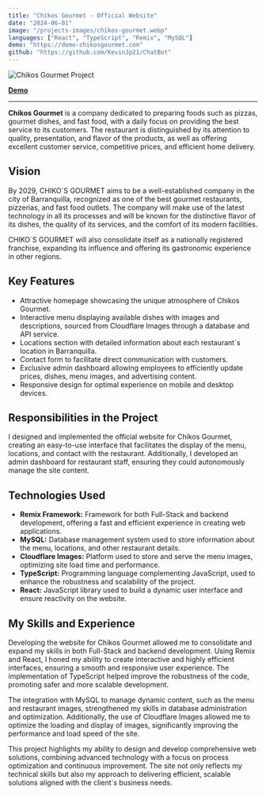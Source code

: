 ```yaml
---
title: "Chikos Gourmet - Official Website"
date: "2024-06-01"
image: "/projects-images/chikos-gourmet.webp"
languages: ["React", "TypeScript", "Remix", "MySQL"]
demo: "https://demo-chikosgourmet.com"
github: "https://github.com/KevinJp21/ChatBot"
---
```


![Chikos Gourmet Project](/projects-images/chikos-gourmet.webp)

[**Demo**](https://demo-chikosgourmet.com)

---

**Chikos Gourmet** is a company dedicated to preparing foods such as pizzas, gourmet dishes, and fast food, with a daily focus on providing the best service to its customers. The restaurant is distinguished by its attention to quality, presentation, and flavor of the products, as well as offering excellent customer service, competitive prices, and efficient home delivery.

## Vision

By 2029, CHIKO´S GOURMET aims to be a well-established company in the city of Barranquilla, recognized as one of the best gourmet restaurants, pizzerias, and fast food outlets. The company will make use of the latest technology in all its processes and will be known for the distinctive flavor of its dishes, the quality of its services, and the comfort of its modern facilities.

CHIKO´S GOURMET will also consolidate itself as a nationally registered franchise, expanding its influence and offering its gastronomic experience in other regions.

## Key Features

- Attractive homepage showcasing the unique atmosphere of Chikos Gourmet.
- Interactive menu displaying available dishes with images and descriptions, sourced from Cloudflare Images through a database and API service.
- Locations section with detailed information about each restaurant´s location in Barranquilla.
- Contact form to facilitate direct communication with customers.
- Exclusive admin dashboard allowing employees to efficiently update prices, dishes, menu images, and advertising content.
- Responsive design for optimal experience on mobile and desktop devices.

## Responsibilities in the Project

I designed and implemented the official website for Chikos Gourmet, creating an easy-to-use interface that facilitates the display of the menu, locations, and contact with the restaurant. Additionally, I developed an admin dashboard for restaurant staff, ensuring they could autonomously manage the site content.

## Technologies Used

- **Remix Framework:** Framework for both Full-Stack and backend development, offering a fast and efficient experience in creating web applications.
- **MySQL:** Database management system used to store information about the menu, locations, and other restaurant details.
- **Cloudflare Images:** Platform used to store and serve the menu images, optimizing site load time and performance.
- **TypeScript:** Programming language complementing JavaScript, used to enhance the robustness and scalability of the project.
- **React:** JavaScript library used to build a dynamic user interface and ensure reactivity on the website.

## My Skills and Experience

Developing the website for Chikos Gourmet allowed me to consolidate and expand my skills in both Full-Stack and backend development. Using Remix and React, I honed my ability to create interactive and highly efficient interfaces, ensuring a smooth and responsive user experience. The implementation of TypeScript helped improve the robustness of the code, promoting safer and more scalable development.

The integration with MySQL to manage dynamic content, such as the menu and restaurant images, strengthened my skills in database administration and optimization. Additionally, the use of Cloudflare Images allowed me to optimize the loading and display of images, significantly improving the performance and load speed of the site.

This project highlights my ability to design and develop comprehensive web solutions, combining advanced technology with a focus on process optimization and continuous improvement. The site not only reflects my technical skills but also my approach to delivering efficient, scalable solutions aligned with the client´s business needs.
